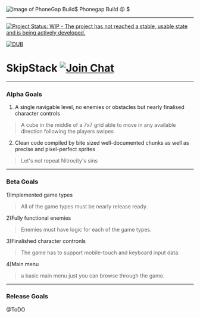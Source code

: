 ![Image of PhoneGap Build](https://chart.googleapis.com/chart?chs=116x116&cht=qr&chl=https://build.phonegap.com/apps/1470249/install/9zTrcKz_tDDeyf8-5Y_9&chld=L|1&choe=UTF-8)$ Phonegap Build :stuck_out_tongue_winking_eye:  $
___
[![Project Status: WIP - The project has not reached a stable, usable state and is being actively developed.](http://www.repostatus.org/badges/0.1.0/wip.svg)](http://www.repostatus.org/#wip)

[![DUB](https://img.shields.io/dub/l/vibe-d.svg)]()

# SkipStack [![Join Chat](https://badges.gitter.im/Join%20Chat.svg)](https://gitter.im/mromangmg/SkipStack)
___
<h3>Alpha Goals</h3>

1) A single navigable level, no enemies or obstacles but nearly finalised character controls

> A cube in the middle of a 7x7 grid able to move in any available direction following the players swipes

2) Clean code compiled by bite sized well-documented chunks as well as precise and pixel-perfect sprites

> Let's not repeat Nitrocity's sins

___

<h3>Beta Goals</h3>
1)Implemented game types

> All of the game types must be nearly release ready.

2)Fully functional enemies

> Enemies must have logic for each of the game types.

3)Finalished character contronls

> The game has to support mobile-touch and keyboard input data.

4)Main menu

> a basic main menu just you can browse through  the game.

___

<h3>Release Goals</h3>
@ToDO

